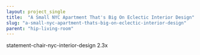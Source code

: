 ```yaml
---
layout: project_single
title:  "A Small NYC Apartment That's Big On Eclectic Interior Design"
slug: "a-small-nyc-apartment-thats-big-on-eclectic-interior-design"
parent: "hip-living-room"
---
```

statement-chair-nyc-interior-design 2.3x